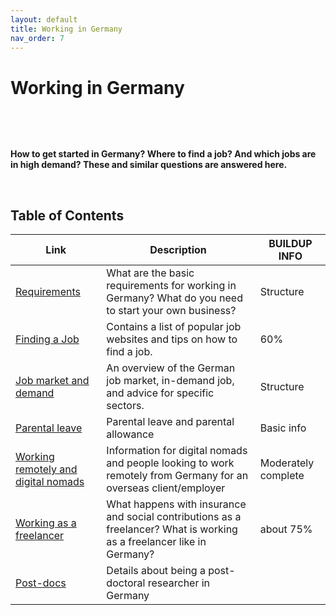 ```yaml
---
layout: default
title: Working in Germany
nav_order: 7
---
```


# Working in Germany

&nbsp;

&nbsp;

**How to get started in Germany? Where to find a job? And which jobs are in high demand? These and similar questions are answered here.** 

&nbsp;

## Table of Contents

Link | Description | BUILDUP INFO
---|---|---
[Requirements](/r/Germany/wiki/working/requirements)|What are the basic requirements for working in Germany? What do you need to start your own business?|Structure
[Finding a Job](/r/Germany/wiki/working/findingajob)|Contains a list of popular job websites and tips on how to find a job.|60%
[Job market and demand](/r/Germany/wiki/working/demand)|An overview of the German job market, in-demand job, and advice for specific sectors. | Structure
[Parental leave](/r/Germany/wiki/working/parental_leave)|Parental leave and parental allowance | Basic info
[Working remotely and digital nomads](/r/germany/wiki/working/remote)|Information for digital nomads and people looking to work remotely from Germany for an overseas client/employer | Moderately complete
[Working as a freelancer](/r/Germany/wiki/working/freelance)|What happens with insurance and social contributions as a freelancer? What is working as a freelancer like in Germany?|about 75%
[Post-docs](/r/germany/wiki/studying/research)|Details about being a post-doctoral researcher in Germany

&nbsp;

